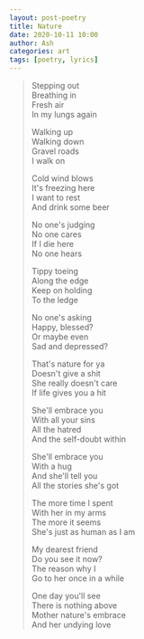 ```yaml
---
layout: post-poetry
title: Nature
date: 2020-10-11 10:00
author: Ash
categories: art
tags: [poetry, lyrics]
---
```


> Stepping out  
> Breathing in  
> Fresh air  
> In my lungs again
> 
> Walking up  
> Walking down  
> Gravel roads  
> I walk on
> 
> Cold wind blows  
> It's freezing here  
> I want to rest  
> And drink some beer
> 
> No one's judging  
> No one cares  
> If I die here  
> No one hears
> 
> Tippy toeing  
> Along the edge  
> Keep on holding  
> To the ledge
> 
> No one's asking  
> Happy, blessed?  
> Or maybe even  
> Sad and depressed?
> 
> That's nature for ya  
> Doesn't give a shit  
> She really doesn't care  
> If life gives you a hit
> 
> She'll embrace you  
> With all your sins  
> All the hatred  
> And the self-doubt within
> 
> She'll embrace you  
> With a hug  
> And she'll tell you  
> All the stories she's got
> 
> The more time I spent  
> With her in my arms  
> The more it seems  
> She's just as human as I am
> 
> My dearest friend  
> Do you see it now?  
> The reason why I  
> Go to her once in a while
> 
> One day you'll see  
> There is nothing above  
> Mother nature's embrace  
> And her undying love
